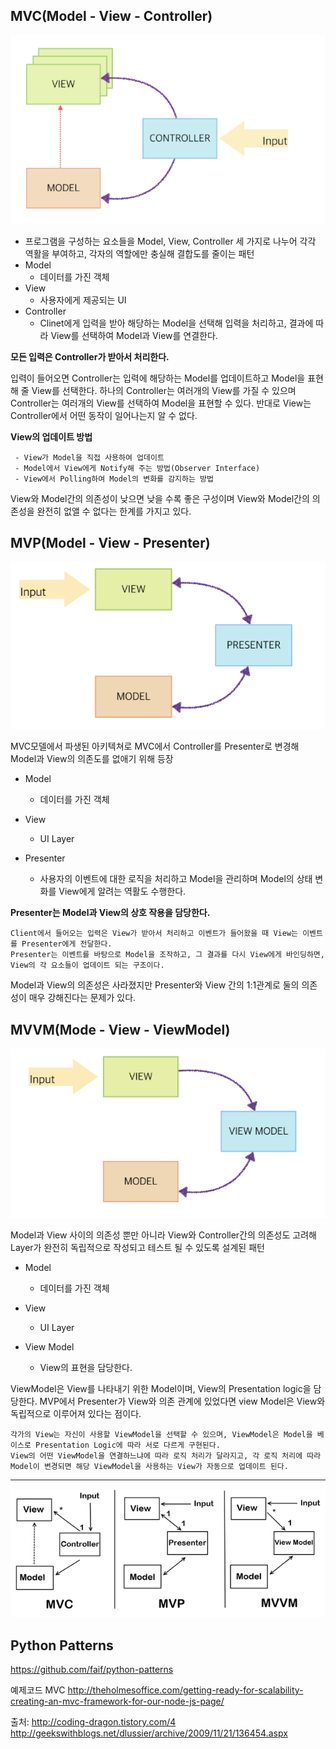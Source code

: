 ## MVC(Model - View - Controller)

![mvc](https://raw.githubusercontent.com/namgunghyeon/wiki/2a0a02e898426190eca765c853fc8fe2c450db21/images/design_pattern/%EC%8A%A4%ED%81%AC%EB%A6%B0%EC%83%B7%202016-11-22%20%EC%98%A4%EC%A0%84%2012.50.13.png)

 - 프로그램을 구성하는 요소들을 Model, View, Controller 세 가지로 나누어 각각 역활을 부여하고, 각자의 역할에만 충실해 결합도를 줄이는 패턴
 - Model
   - 데이터를 가진 객체
 - View
   - 사용자에게 제공되는 UI
 - Controller
   - Clinet에게 입력을 받아 해당하는 Model을 선택해 입력을 처리하고, 결과에 따라 View를 선택하여 Model과 View를 연결한다.

 **모든 입력은 Controller가 받아서 처리한다.**

 입력이 들어오면 Controller는 입력에 해당하는 Model를 업데이트하고 Model을 표현해 줄 View를 선택한다.
 하나의 Controller는 여러개의 View를 가질 수 있으며 Controller는 여러개의 View를 선택하여 Model을 표현할 수 있다. 반대로 View는 Controller에서 어떤 동작이 일어나는지 알 수 없다.

 **View의 업데이트 방법**
```
 - View가 Model을 직접 사용하여 업데이트
 - Model에서 View에게 Notify해 주는 방법(Observer Interface)
 - View에서 Polling하여 Model의 변화를 감지하는 방법
```
 View와 Model간의 의존성이 낮으면 낮을 수록 좋은 구성이며 View와 Model간의 의존성을 완전히 없앨 수 없다는 한계를 가지고 있다.


## MVP(Model - View - Presenter)
![mvp](https://raw.githubusercontent.com/namgunghyeon/wiki/0bcf5f0b6a01fc69ddba7f6da3b063fbb72bacec/images/design_pattern/%EC%8A%A4%ED%81%AC%EB%A6%B0%EC%83%B7%202016-11-22%20%EC%98%A4%ED%9B%84%2010.01.45.png)

MVC모델에서 파생된 아키텍쳐로 MVC에서 Controller를 Presenter로 변경해 Model과 View의 의존도를 없애기 위해 등장

- Model
  - 데이터를 가진 객체

- View
  - UI Layer

- Presenter
  - 사용자의 이벤트에 대한 로직을 처리하고 Model을 관리하며 Model의 상태 변화를 View에게 알려는 역활도 수행한다.

**Presenter는 Model과 View의 상호 작용을 담당한다.**

```
Client에서 들어오는 입력은 View가 받아서 처리하고 이벤트가 들어왔을 때 View는 이벤트를 Presenter에게 전달한다.
Presenter는 이벤트를 바탕으로 Model을 조작하고, 그 결과를 다시 View에게 바인딩하면, View의 각 요소들이 업데이트 되는 구조이다.
```

 Model과 View의 의존성은 사라졌지만 Presenter와 View 간의 1:1관계로 둘의 의존성이 매우 강해진다는 문제가 있다.


## MVVM(Mode - View - ViewModel)
![mvvm](https://github.com/namgunghyeon/wiki/blob/master/images/design_pattern/%EC%8A%A4%ED%81%AC%EB%A6%B0%EC%83%B7%202016-11-22%20%EC%98%A4%ED%9B%84%2010.00.13.png?raw=true)

Model과 View 사이의 의존성 뿐만 아니라 View와 Controller간의 의존성도 고려해 Layer가 완전히 독립적으로 작성되고 테스트 될 수 있도록 설계된 패턴

- Model
  - 데이터를 가진 객체

- View
  - UI Layer

- View Model
  - View의 표현을 담당한다.


ViewModel은 View를 나타내기 위한 Model이며, View의 Presentation logic을 담당한다.
MVP에서 Presenter가 View와 의존 관계에 있었다면 view Model은 View와 독립적으로 이루어져 있다는 점이다.
```
각가의 View는 자신이 사용할 ViewModel을 선택할 수 있으며, ViewModel은 Model을 베이스로 Presentation Logic에 따라 서로 다르게 구현된다.
View의 어떤 ViewModel을 연결하느냐에 따라 로직 처리가 달라지고, 각 로직 처리에 따라 Model이 변경되면 해당 ViewModel을 사용하는 View가 자동으로 업데이트 된다.
```

***
![mvc, mvp, mvvm](https://github.com/namgunghyeon/wiki/blob/master/images/design_pattern/%EC%8A%A4%ED%81%AC%EB%A6%B0%EC%83%B7%202016-11-22%20%EC%98%A4%ED%9B%84%2010.06.04.png?raw=true)


## Python Patterns
https://github.com/faif/python-patterns




예제코드
MVC
http://theholmesoffice.com/getting-ready-for-scalability-creating-an-mvc-framework-for-our-node-js-page/





출처:
http://coding-dragon.tistory.com/4
http://geekswithblogs.net/dlussier/archive/2009/11/21/136454.aspx
